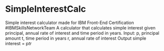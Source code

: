 # SimpleInterestCalc
Simple interest calculator made for IBM Front-End Certification #IBMSkillsNetworkTeam
    A calculator that calculates simple interest given principal, annual rate of interest and time period in years.
    Input:
       p, principal amount
       t, time period in years
       r, annual rate of interest
    Output
       simple interest = p*t*r
